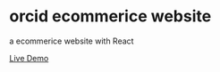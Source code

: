 # orcid ecommerice website
a ecommerice website with React

[Live Demo](http://mohazizzi.ir/weekly-shedule/)
